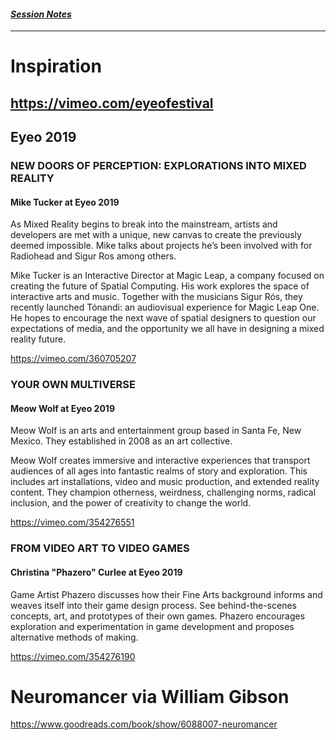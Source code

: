 #### *[Session Notes](./README.md)*
---


# Inspiration

## https://vimeo.com/eyeofestival



## Eyeo 2019

### NEW DOORS OF PERCEPTION: EXPLORATIONS INTO MIXED REALITY
#### Mike Tucker at Eyeo 2019
As Mixed Reality begins to break into the mainstream, artists and developers are met with a unique, new canvas to create the previously deemed impossible. Mike talks about projects he’s been involved with for Radiohead and Sigur Ros among others.

Mike Tucker is an Interactive Director at Magic Leap, a company focused on creating the future of Spatial Computing. His work explores the space of interactive arts and music. Together with the musicians Sigur Rós, they recently launched Tónandi: an audiovisual experience for Magic Leap One. He hopes to encourage the next wave of spatial designers to question our expectations of media, and the opportunity we all have in designing a mixed reality future.

https://vimeo.com/360705207






### YOUR OWN MULTIVERSE
#### Meow Wolf at Eyeo 2019
Meow Wolf is an arts and entertainment group based in Santa Fe, New Mexico. They established in 2008 as an art collective. 

Meow Wolf creates immersive and interactive experiences that transport audiences of all ages into fantastic realms of story and exploration. This includes art installations, video and music production, and extended reality content. They champion otherness, weirdness, challenging norms, radical inclusion, and the power of creativity to change the world.

https://vimeo.com/354276551






### FROM VIDEO ART TO VIDEO GAMES
#### Christina "Phazero" Curlee at Eyeo 2019
Game Artist Phazero discusses how their Fine Arts background informs and weaves itself into their game design process. See behind-the-scenes concepts, art, and prototypes of their own games. Phazero encourages exploration and experimentation in game development and proposes alternative methods of making.

https://vimeo.com/354276190





# Neuromancer via William Gibson
https://www.goodreads.com/book/show/6088007-neuromancer




